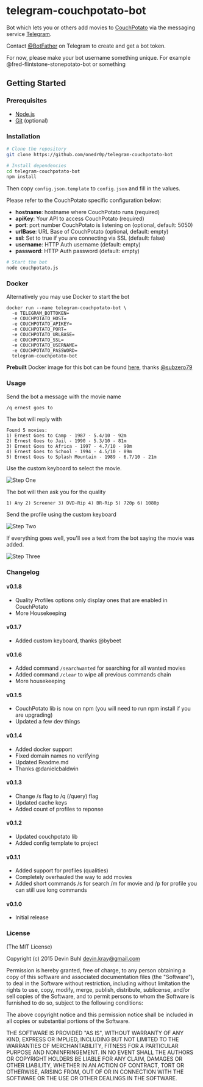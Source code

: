 # telegram-couchpotato-bot

Bot which lets you or others add movies to [CouchPotato](https://couchpota.to/) via the messaging service [Telegram](https://telegram.org/).

Contact [@BotFather](http://telegram.me/BotFather) on Telegram to create and get a bot token.

For now, please make your bot username something unique. For example @fred-flintstone-stonepotato-bot or something

Getting Started
---------------

### Prerequisites
- [Node.js](http://nodejs.org)
- [Git](https://git-scm.com/downloads) (optional)

### Installation

```bash
# Clone the repository
git clone https://github.com/onedr0p/telegram-couchpotato-bot
```

```bash
# Install dependencies
cd telegram-couchpotato-bot
npm install
```

Then copy `config.json.template` to `config.json` and fill in the values.

Please refer to the CouchPotato specific configuration below:

- **hostname**: hostname where CouchPotato runs (required)
- **apiKey**: Your API to access CouchPotato (required)
- **port**: port number CouchPotato is listening on (optional, default: 5050)
- **urlBase**: URL Base of CouchPotato (optional, default: empty)
- **ssl**: Set to true if you are connecting via SSL (default: false)
- **username**: HTTP Auth username (default: empty)
- **password**: HTTP Auth password (default: empty)

```bash
# Start the bot
node couchpotato.js
```

### Docker
Alternatively you may use Docker to start the bot
```
docker run --name telegram-couchpotato-bot \
  -e TELEGRAM_BOTTOKEN=
  -e COUCHPOTATO_HOST=
  -e COUCHPOTATO_APIKEY=
  -e COUCHPOTATO_PORT=
  -e COUCHPOTATO_URLBASE=
  -e COUCHPOTATO_SSL=
  -e COUCHPOTATO_USERNAME=
  -e COUCHPOTATO_PASSWORD=
  telegram-couchpotato-bot
```

**Prebuilt** Docker image for this bot can be found [here](https://hub.docker.com/r/subzero79/docker-telegram-couchpotato-bot), thanks [@subzero79](https://github.com/subzero79)

### Usage

Send the bot a message with the movie name

`/q ernest goes to`

The bot will reply with

```
Found 5 movies:
1) Ernest Goes to Camp - 1987 - 5.4/10 - 92m
2) Ernest Goes to Jail - 1990 - 5.3/10 - 81m
3) Ernest Goes to Africa - 1997 - 4.7/10 - 90m
4) Ernest Goes to School - 1994 - 4.5/10 - 89m
5) Ernest Goes to Splash Mountain - 1989 - 6.7/10 - 21m
```

Use the custom keyboard to select the movie.

![Step One](https://raw.githubusercontent.com/onedr0p/telegram-couchpotato-bot/master/examples/step_1.png)

The bot will then ask you for the quality

```
1) Any 2) Screener 3) DVD-Rip 4) BR-Rip 5) 720p 6) 1080p
```

Send the profile using the custom keyboard

![Step Two](https://raw.githubusercontent.com/onedr0p/telegram-couchpotato-bot/master/examples/step_2.png)

If everything goes well, you'll see a text from the bot saying the movie was added.

![Step Three](https://raw.githubusercontent.com/onedr0p/telegram-couchpotato-bot/master/examples/step_3.png)

### Changelog

#### v0.1.8
- Quality Profiles options only display ones that are enabled in CouchPotato
- More Housekeeping

#### v0.1.7
- Added custom keyboard, thanks @bybeet

#### v0.1.6
- Added command `/searchwanted` for searching for all wanted movies
- Added command `/clear` to wipe all previous commands chain
- More housekeeping

#### v0.1.5
- CouchPotato lib is now on npm (you will need to run npm install if you are upgrading)
- Updated a few dev things

#### v0.1.4
- Added docker support
- Fixed domain names no verifying
- Updated Readme.md
- Thanks @danielcbaldwin

#### v0.1.3
- Change /s flag to /q (/query) flag
- Updated cache keys
- Added count of profiles to reponse

#### v0.1.2
- Updated couchpotato lib
- Added config template to project

#### v0.1.1
- Added support for profiles (qualities)
- Completely overhauled the way to add movies
- Added short commands /s for search /m for movie and /p for profile you can still use long commands

#### v0.1.0
- Initial release

### License
(The MIT License)

Copyright (c) 2015 Devin Buhl <devin.kray@gmail.com>

Permission is hereby granted, free of charge, to any person obtaining
a copy of this software and associated documentation files (the
"Software"), to deal in the Software without restriction, including
without limitation the rights to use, copy, modify, merge, publish,
distribute, sublicense, and/or sell copies of the Software, and to
permit persons to whom the Software is furnished to do so, subject to
the following conditions:

The above copyright notice and this permission notice shall be
included in all copies or substantial portions of the Software.

THE SOFTWARE IS PROVIDED "AS IS", WITHOUT WARRANTY OF ANY KIND,
EXPRESS OR IMPLIED, INCLUDING BUT NOT LIMITED TO THE WARRANTIES OF
MERCHANTABILITY, FITNESS FOR A PARTICULAR PURPOSE AND
NONINFRINGEMENT. IN NO EVENT SHALL THE AUTHORS OR COPYRIGHT HOLDERS BE
LIABLE FOR ANY CLAIM, DAMAGES OR OTHER LIABILITY, WHETHER IN AN ACTION
OF CONTRACT, TORT OR OTHERWISE, ARISING FROM, OUT OF OR IN CONNECTION
WITH THE SOFTWARE OR THE USE OR OTHER DEALINGS IN THE SOFTWARE.
